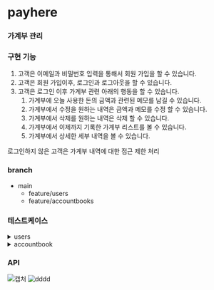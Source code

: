 # payhere

### 가계부 관리
### 구현 기능
1. 고객은 이메일과 비밀번호 입력을 통해서 회원 가입을 할 수 있습니다. 
2. 고객은 회원 가입이후, 로그인과 로그아웃을 할 수 있습니다. 
3. 고객은 로그인 이후 가계부 관련 아래의 행동을 할 수 있습니다. 
    1. 가계부에 오늘 사용한 돈의 금액과 관련된 메모를 남길 수 있습니다. 
    2. 가계부에서 수정을 원하는 내역은 금액과 메모를 수정 할 수 있습니다. 
    3. 가계부에서 삭제를 원하는 내역은 삭제 할 수 있습니다. 
    4. 가계부에서 이제까지 기록한 가계부 리스트를 볼 수 있습니다. 
    5. 가계부에서 상세한 세부 내역을 볼 수 있습니다. 
    
로그인하지 않은 고객은 가계부 내역에 대한 접근 제한 처리

### branch 
* main
    *  feature/users
    *  feature/accountbooks
### 테스트케이스
<details>
<summary>users</summary>
<div markdown="1">       

1. 회원가입 성공
2. 회원가입 실패(이메일 중복)
3. 회원가입 실패(이메일 빈칸)
4. 회원가입 실패(이메일 형식)

</div>
</details>

<details>
<summary>accountbook</summary>
<div markdown="1">       

<details>
<summary>1. 가계부 리스트 조회</summary>
<div markdown="1">       

1. 가계부 리스트 조회 성공
2. 가계부 리스트 조회 실패(비로그인)

</div>
</details>

<details>
<summary>2. 가계부 작성</summary>
<div markdown="1">       

1. 가계부 작성 성공
2. 가계부 작성 실패(비로그인)
3. 가계부 작성 실패(금액 빈칸)
4. 가계부 작성 실패(메모 빈칸)
5. 가계부 작성 실패(accountbook_data 빈칸)

</div>
</details>
<details>
<summary>3. 가계부 상세 조회</summary>
<div markdown="1">       

1. 가계부 상세 조회 성공
2. 가계부 상세 조회 실패(비로그인)
3. 가계부 상세 조회 실패(본인이 아닐시)

</div>
</details>

<details>
<summary>4. 가계부 수정</summary>
<div markdown="1">       

1. 가계부 수정 성공
2. 가계부 수정 실패(비로그인)
3. 가계부 수정 실패(작성자와 수정고객 불일치)
4. 가계부 수정 실패(금액 빈칸)
5. 가계부 수정 실패(메모 빈칸)
6. 가계부 수정 실패(accountbook data 빈칸)
</div>
</details>

<details>
<summary>5. 가계부 삭제</summary>
<div markdown="1">       

1. 가계부 삭제 성공
2. 가계부 삭제 실패(비로그인)
3. 가계부 삭제 실패(작성자와 수정고객 불일치)

</div>
</details>

</div>
</details>

### API
![캡처](https://user-images.githubusercontent.com/96408893/216773467-875f71d0-cc10-4e0c-8498-a70c9f018575.PNG)
![dddd](https://user-images.githubusercontent.com/96408893/216773518-5ff0d517-422e-473a-9e4b-b24f9cc82a87.PNG)

